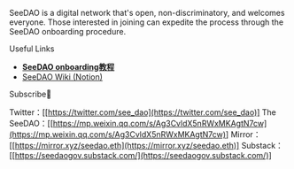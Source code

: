 SeeDAO is a digital network that's open, non-discriminatory, and welcomes everyone. Those interested in joining can expedite the process through the SeeDAO onboarding procedure.

Useful Links

- ****[SeeDAO onboarding教程](https://deschool.app/origin/series/62f0adc68b90ee1aa913a965/learning?courseId=62f0adc68b90ee1aa913a966)****
- [SeeDAO Wiki (Notion)](https://www.notion.so/f57031667089473faa7ea3560d05960c?pvs=21)


Subscribe📢

Twitter：[[https://twitter.com/see_dao](https://twitter.com/see_dao)]
The SeeDAO：[[https://mp.weixin.qq.com/s/Ag3CvldX5nRWxMKAgtN7cw](https://mp.weixin.qq.com/s/Ag3CvldX5nRWxMKAgtN7cw)]
Mirror： [[https://mirror.xyz/seedao.eth](https://mirror.xyz/seedao.eth)]
Substack：[[https://seedaogov.substack.com/](https://seedaogov.substack.com/)]